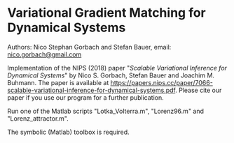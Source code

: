 # Variational Gradient Matching for Dynamical Systems

Authors: Nico Stephan Gorbach and Stefan Bauer, email: nico.gorbach@gmail.com

Implementation of the NIPS (2018) paper "*Scalable Variational Inference for Dynamical Systems*" by Nico S. Gorbach, Stefan Bauer and Joachim M. Buhmann.
The paper is available at <https://papers.nips.cc/paper/7066-scalable-variational-inference-for-dynamical-systems.pdf>.
Please cite our paper if you use our program for a further publication.

Run one of the Matlab scripts "Lotka_Volterra.m", "Lorenz96.m" and "Lorenz_attractor.m".

The symbolic (Matlab) toolbox is required.